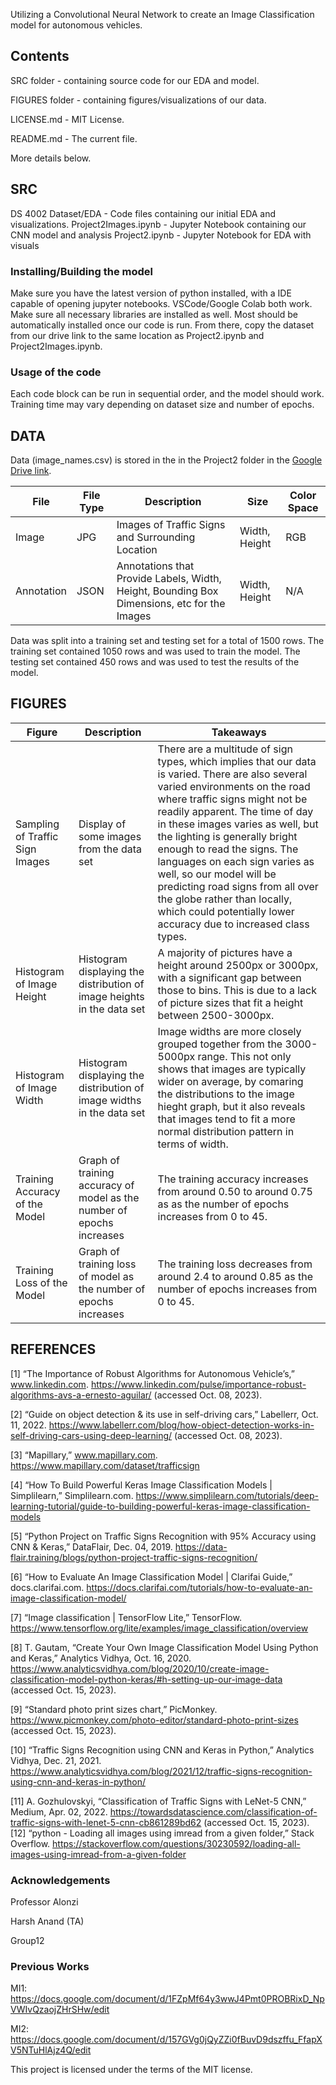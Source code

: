 Utilizing a Convolutional Neural Network to create an Image Classification model for autonomous vehicles.

## Contents
SRC folder - containing source code for our EDA and model.

FIGURES folder - containing figures/visualizations of our data.

LICENSE.md - MIT License.

README.md - The current file.

More details below.

## SRC
DS 4002 Dataset/EDA - Code files containing our initial EDA and visualizations.
Project2Images.ipynb - Jupyter Notebook containing our CNN model and analysis
Project2.ipynb - Jupyter Notebook for EDA with visuals


### Installing/Building the model
Make sure you have the latest version of python installed, with a IDE capable of opening jupyter notebooks. VSCode/Google Colab both work. Make sure all necessary libraries are installed as well. Most should be automatically installed once our code is run. From there, copy the dataset from our drive link to the same location as Project2.ipynb and Project2Images.ipynb. 

### Usage of the code
Each code block can be run in sequential order, and the model should work. Training time may vary depending on dataset size and number of epochs.

## DATA
Data (image_names.csv) is stored in the in the Project2 folder in the [Google Drive link](https://drive.google.com/drive/folders/1t95iHN5Yjhsas3PWvepcH_d1jYshHVLU).

| **File**       | **File Type**     | **Description** | **Size**   |  **Color Space** |
|--------------|-----------|------------|-----------|------------|
| Image | JPG  | Images of Traffic Signs and Surrounding Location      | Width, Height | RGB |
| Annotation | JSON  | Annotations that Provide Labels, Width, Height, Bounding Box Dimensions, etc for the Images     | Width, Height | N/A |

Data was split into a training set and testing set for a total of 1500 rows. The training set contained 1050 rows and was used to train the model. The testing set contained 450 rows and was used to test the results of the model.

## FIGURES
| **Figure**       | **Description**     | **Takeaways** |
|--------------|-----------|------------|
| Sampling of Traffic Sign Images | Display of some images from the data set | There are a multitude of sign types, which implies that our data is varied. There are also several varied environments on the road where traffic signs might not be readily apparent. The time of day in these images varies as well, but the lighting is generally bright enough to read the signs. The languages on each sign varies as well, so our model will be predicting road signs from all over the globe rather than locally, which could potentially lower accuracy due to increased class types. |
| Histogram of Image Height | Histogram displaying the distribution of image heights in the data set  |   A majority of pictures have a height around 2500px or 3000px, with a significant gap between those to bins. This is due to a lack of picture sizes that fit a height between 2500-3000px. |
| Histogram of Image Width | Histogram displaying the distribution of image widths in the data set   | Image widths are more closely grouped together from the 3000-5000px range. This not only shows that images are typically wider on average, by comaring the distributions to the image hieght graph, but it also reveals that images tend to fit a more normal distribution pattern in terms of width. |
| Training Accuracy of the Model | Graph of training accuracy of model as the number of epochs increases | The training accuracy increases from around 0.50 to around 0.75 as as the number of epochs increases from 0 to 45. |
| Training Loss of the Model | Graph of training loss of model as the number of epochs increases | The training loss decreases from around 2.4 to around 0.85 as the number of epochs increases from 0 to 45. |

## REFERENCES
[1]	“The Importance of Robust Algorithms for Autonomous Vehicle’s,” www.linkedin.com. https://www.linkedin.com/pulse/importance-robust-algorithms-avs-a-ernesto-aguilar/  (accessed Oct. 08, 2023). 

[2]	“Guide on object detection & its use in self-driving cars,” Labellerr, Oct. 11, 2022. https://www.labellerr.com/blog/how-object-detection-works-in-self-driving-cars-using-deep-learning/ (accessed Oct. 08, 2023).

[3]	“Mapillary,” www.mapillary.com. https://www.mapillary.com/dataset/trafficsign

[4]	“How To Build Powerful Keras Image Classification Models | Simplilearn,” Simplilearn.com. https://www.simplilearn.com/tutorials/deep-learning-tutorial/guide-to-building-powerful-keras-image-classification-models

[5]	“Python Project on Traffic Signs Recognition with 95% Accuracy using CNN & Keras,” DataFlair, Dec. 04, 2019. https://data-flair.training/blogs/python-project-traffic-signs-recognition/	

[6]	“How to Evaluate An Image Classification Model | Clarifai Guide,” docs.clarifai.com. https://docs.clarifai.com/tutorials/how-to-evaluate-an-image-classification-model/

[7]	“Image classification | TensorFlow Lite,” TensorFlow. https://www.tensorflow.org/lite/examples/image_classification/overview

[8]	T. Gautam, “Create Your Own Image Classification Model Using Python and Keras,” Analytics Vidhya, Oct. 16, 2020. https://www.analyticsvidhya.com/blog/2020/10/create-image-classification-model-python-keras/#h-setting-up-our-image-data (accessed Oct. 15, 2023).

‌[9]	“Standard photo print sizes chart,” PicMonkey. https://www.picmonkey.com/photo-editor/standard-photo-print-sizes (accessed Oct. 15, 2023). 

[10]	“Traffic Signs Recognition using CNN and Keras in Python,” Analytics Vidhya, Dec. 21, 2021. https://www.analyticsvidhya.com/blog/2021/12/traffic-signs-recognition-using-cnn-and-keras-in-python/

‌[11]	A. Gozhulovskyi, “Classification of Traffic Signs with LeNet-5 CNN,” Medium, Apr. 02, 2022. https://towardsdatascience.com/classification-of-traffic-signs-with-lenet-5-cnn-cb861289bd62 (accessed Oct. 15, 2023).
‌
[12]	“python - Loading all images using imread from a given folder,” Stack Overflow. https://stackoverflow.com/questions/30230592/loading-all-images-using-imread-from-a-given-folder 


### Acknowledgements
Professor Alonzi

Harsh Anand (TA)

Group12

### Previous Works
MI1: https://docs.google.com/document/d/1FZpMf64y3wwJ4Pmt0PROBRixD_NpVWIvQzaojZHrSHw/edit

MI2: https://docs.google.com/document/d/157GVg0jQyZZi0fBuvD9dszffu_FfapXV5NTuHlAjz4Q/edit

This project is licensed under the terms of the MIT license.
